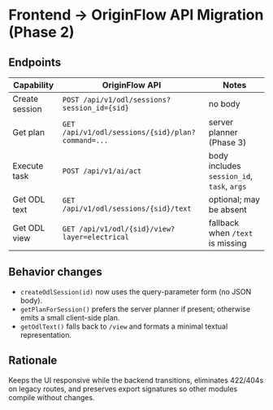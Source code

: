 # Frontend → OriginFlow API Migration (Phase 2)

## Endpoints
| Capability | OriginFlow API | Notes |
|---|---|---|
| Create session | `POST /api/v1/odl/sessions?session_id={sid}` | no body |
| Get plan | `GET /api/v1/odl/sessions/{sid}/plan?command=...` | server planner (Phase 3) |
| Execute task | `POST /api/v1/ai/act` | body includes `session_id`, `task`, `args` |
| Get ODL text | `GET /api/v1/odl/sessions/{sid}/text` | optional; may be absent |
| Get ODL view | `GET /api/v1/odl/{sid}/view?layer=electrical` | fallback when `/text` is missing |

## Behavior changes
* `createOdlSession(id)` now uses the query-parameter form (no JSON body).
* `getPlanForSession()` prefers the server planner if present; otherwise emits a small client-side plan.
* `getOdlText()` falls back to `/view` and formats a minimal textual representation.

## Rationale
Keeps the UI responsive while the backend transitions, eliminates 422/404s on legacy routes,
and preserves export signatures so other modules compile without changes.
